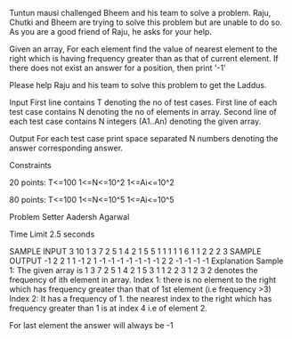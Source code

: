 Tuntun mausi challenged Bheem and his team to solve a problem. Raju, Chutki and Bheem are trying to solve this problem but are unable to do so. As you are a good friend of Raju, he asks for your help.

Given an array, For each element find the value of nearest element to the right which is having frequency greater than as that of current element. If there does not exist an answer for a position, then print '-1'

Please help Raju and his team to solve this problem to get the Laddus.

Input
First line contains T denoting the no of test cases.
First line of each test case contains N denoting the no of elements in array.
Second line of each test case contains N integers (A1..An) denoting the given array.

Output For each test case print space separated N numbers denoting the answer corresponding answer.

Constraints

20 points: T<=100 1<=N<=10^2 1<=Ai<=10^2

80 points: T<=100 1<=N<=10^5 1<=Ai<=10^5

Problem Setter
Aadersh Agarwal

Time Limit
2.5 seconds

SAMPLE INPUT 
3
10
1 3 7 2 5 1 4 2 1 5
5
1 1 1 1 1
6
1 1 2 2 2 3
SAMPLE OUTPUT 
-1 2 2 1 1 -1 2 1 -1 -1 
-1 -1 -1 -1 -1 
2 2 -1 -1 -1 -1
Explanation
Sample 1:
The given array is 
1 3 7 2 5 1 4 2 1 5 
3 1 1 2 2 3 1 2 3 2 denotes the frequency of ith element in array.
Index 1: there is no element to the right which has frequency greater than that of 1st element (i.e frequency >3) 
Index 2: It has a frequency of 1. the nearest index to the right which has frequency greater than 1 is at index 4 i.e of element 2.

For last element the answer will always be -1